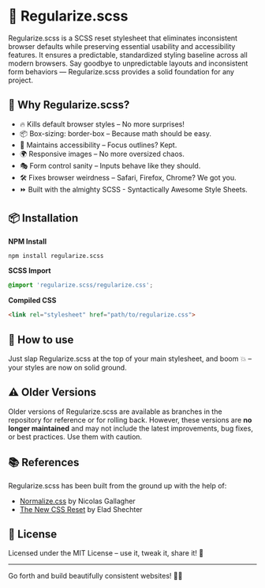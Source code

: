 # 🚀 Regularize.scss   

Regularize.scss is a SCSS reset stylesheet that eliminates inconsistent browser defaults while preserving essential usability and accessibility features. It ensures a predictable, standardized styling baseline across all modern browsers. Say goodbye to unpredictable layouts and inconsistent form behaviors — Regularize.scss provides a solid foundation for any project.

## 🎯 Why Regularize.scss?

- 🔥 Kills default browser styles – No more surprises!
- 📦 Box-sizing: border-box – Because math should be easy.
- 🎨 Maintains accessibility – Focus outlines? Kept.
- 🌍 Responsive images – No more oversized chaos.
- 🎭 Form control sanity – Inputs behave like they should.
- 🛠️ Fixes browser weirdness – Safari, Firefox, Chrome? We got you.
- ⏩ Built with the almighty SCSS - Syntactically Awesome Style Sheets.

## 📦 Installation  

**NPM Install**
```sh
npm install regularize.scss
```
**SCSS Import**
```css
@import 'regularize.scss/regularize.css';
```
**Compiled CSS**
```html
<link rel="stylesheet" href="path/to/regularize.css">
```

## 🚀 How to use
Just slap Regularize.scss at the top of your main stylesheet, and boom 💥 – your styles are now on solid ground.

## ⚠️ Older Versions
Older versions of Regularize.scss are available as branches in the repository for reference or for rolling back. However, these versions are **no longer maintained** and may not include the latest improvements, bug fixes, or best practices. Use them with caution.

## 📚 References
Regularize.scss has been built from the ground up with the help of:
- [Normalize.css](https://github.com/necolas/normalize.css) by Nicolas Gallagher
- [The New CSS Reset](https://github.com/elad2412/the-new-css-reset) by Elad Shechter

## 📜 License

Licensed under the MIT License – use it, tweak it, share it! 💖

___

Go forth and build beautifully consistent websites! 🎨✨
